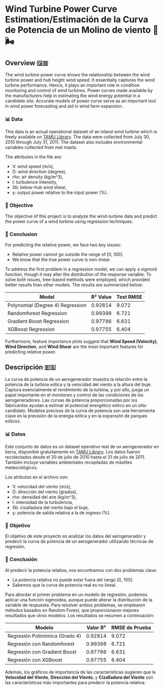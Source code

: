# Wind Turbine Power Curve Estimation/Estimación de la Curva de Potencia de un Molino de viento 🧭🌬️

## Overview 🇬🇧 

The wind turbine power curve shows the relationship between the wind turbine power and hub height wind speed. It essentially captures the wind turbine performance. Hence, it plays an important role in condition monitoring and control of wind turbines. Power curves made available by the manufacturers help in estimating the wind energy potential in a candidate site. Accurate models of power curve serve as an important tool in wind power forecasting and aid in wind farm expansion.

### 📊 Data
This data is an actual operational dataset of an inland wind turbine which is freely available on [TAMU Library](https://tamucs-my.sharepoint.com/personal/yu-ding_tamu_edu/_layouts/15/onedrive.aspx?id=%2Fpersonal%2Fyu%2Dding%5Ftamu%5Fedu%2FDocuments%2FWind%5FSpatio%5FTemporal%5FDataset1%2Ezip&parent=%2Fpersonal%2Fyu%2Dding%5Ftamu%5Fedu%2FDocuments&cid=34459bcf-3ce4-41fb-ac24-c1ccc5fbb0ac). The data were collected from July 30, 2010 through July 31, 2011. The dataset also includes environmental variables collected from met masts.

The attributes in the file are:

- V: wind speed (m/s),
- D: wind direction (degree),
- rho: air density (kg/m^3),
- I: turbulence intensity,
- Sb: below-hub wind shear,
- y: output power relative to the input power (%).

### 🎯 Objective
The objective of this project is to analyze the wind-turbine data and predict the power curve of a wind turbine using regression techniques.

### 🧪 Conclusion

For predicting the relative power, we face two key issues:
- Relative power cannot go outside the range of [0, 100].
- We know that the true power curve is non-linear.

To address the first problem in a regression model, we can apply a sigmoid function, though it may alter the distribution of the response variable. To solve both issues, tree-based methods were employed, which provided better results than other models. The results are summarized below:

| Model | R² Value | Test RMSE |
| --- | --- | --- |
| Polynomial (Degree 4) Regression | 0.92814 | 9.072 |
| Randomforest Regression | 0.99398 | 6.721 |
| Gradient Boost Regression | 0.97786 | 6.631 |
| XGBoost Regression | 0.97755 | 6.404 |

Furthermore, feature importance plots suggest that **Wind Speed (Velocity)**, **Wind Direction**, and **Wind Shear** are the most important features for predicting relative power.

## 

## Descripción 🇪🇸 

La curva de potencia de un aerogenerador muestra la relación entre la potencia de la turbina eólica y la velocidad del viento a la altura del buje. Captura esencialmente el rendimiento de la turbina, y por ello, juega un papel importante en el monitoreo y control de las condiciones de los aerogeneradores. Las curvas de potencia proporcionadas por los fabricantes ayudan a estimar el potencial energético eólico en un sitio candidato. Modelos precisos de la curva de potencia son una herramienta clave en la previsión de la energía eólica y en la expansión de parques eólicos.

### 📊 Datos
Este conjunto de datos es un dataset operativo real de un aerogenerador en tierra, disponible gratuitamente en [TAMU Library](https://tamucs-my.sharepoint.com/personal/yu-ding_tamu_edu/_layouts/15/onedrive.aspx?id=%2Fpersonal%2Fyu%2Dding%5Ftamu%5Fedu%2FDocuments%2FWind%5FSpatio%5FTemporal%5FDataset1%2Ezip&parent=%2Fpersonal%2Fyu%2Dding%5Ftamu%5Fedu%2FDocuments&cid=34459bcf-3ce4-41fb-ac24-c1ccc5fbb0ac). Los datos fueron recolectados desde el 30 de julio de 2010 hasta el 31 de julio de 2011. También incluye variables ambientales recopiladas de mástiles meteorológicos.

Los atributos en el archivo son:

- V: velocidad del viento (m/s),
- D: dirección del viento (grados),
- rho: densidad del aire (kg/m^3),
- I: intensidad de la turbulencia,
- Sb: cizalladura del viento bajo el buje,
- y: potencia de salida relativa a la de ingreso (%).

### 🎯 Objetivo
El objetivo de este proyecto es analizar los datos del aerogenerador y predecir la curva de potencia de un aerogenerador utilizando técnicas de regresión.

### 🧪 Conclusión

Al predecir la potencia relativa, nos encontramos con dos problemas clave:
- La potencia relativa no puede estar fuera del rango [0, 100].
- Sabemos que la curva de potencia real es no lineal.

Para abordar el primer problema en un modelo de regresión, podemos aplicar una función sigmoidea, aunque puede alterar la distribución de la variable de respuesta. Para resolver ambos problemas, se emplearon métodos basados en Random Forest, que proporcionaron mejores resultados que otros modelos. Los resultados se resumen a continuación:

| Modelo | Valor R² | RMSE de Prueba |
| --- | --- | --- |
| Regresión Polinómica (Grado 4) | 0.92814 | 9.072 |
| Regresión con Randomforest | 0.99398 | 6.721 |
| Regresión con Gradient Boost | 0.97786 | 6.631 |
| Regresión con XGBoost | 0.97755 | 6.404 |

Además, los gráficos de importancia de las características sugieren que la **Velocidad del Viento**, **Dirección del Viento**, y **Cizalladura del Viento** son las características más importantes para predecir la potencia relativa.

